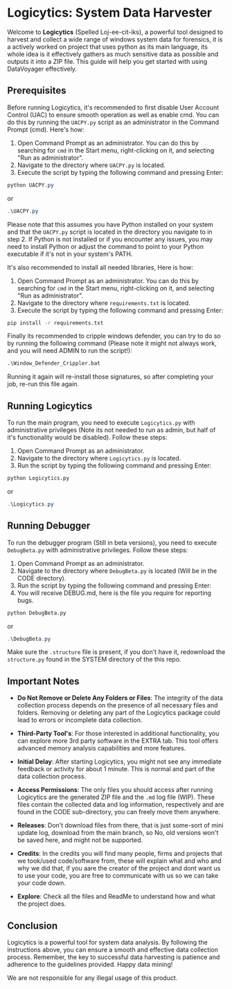 # Logicytics: System Data Harvester

Welcome to **Logicytics** (Spelled Loj-ee-cit-iks), a powerful tool designed to harvest and collect a wide range of windows system data for forensics, it is a actively worked on project that uses python as its main language, its whole idea is it effectively gathers as much sensitive data as possible and outputs it into a ZIP file. This guide will help you get started with using DataVoyager effectively.

## Prerequisites

Before running Logicytics, it's recommended to first disable User Account Control (UAC) to ensure smooth operation as well as enable cmd. You can do this by running the `UACPY.py` script as an administrator in the Command Prompt (cmd). Here's how:

1. Open Command Prompt as an administrator. You can do this by searching for `cmd` in the Start menu, right-clicking on it, and selecting "Run as administrator".
2. Navigate to the directory where `UACPY.py` is located.
3. Execute the script by typing the following command and pressing Enter:

```powershell
python UACPY.py
```
or
```powershell
.\UACPY.py
```
Please note that this assumes you have Python installed on your system and that the `UACPY.py` script is located in the directory you navigate to in step 2. If Python is not installed or if you encounter any issues, you may need to install Python or adjust the command to point to your Python executable if it's not in your system's PATH.

It's also recommended to install all needed libraries, Here is how:

1. Open Command Prompt as an administrator. You can do this by searching for `cmd` in the Start menu, right-clicking on it, and selecting "Run as administrator".
2. Navigate to the directory where `requirements.txt` is located.
3. Execute the script by typing the following command and pressing Enter:

```cmd
pip install -r requirements.txt
```

Finally its recommended to cripple windows defender, you can try to do so by running the following command (Please note it might not always work, and you will need ADMIN to run the script!):

```cmd
.\Window_Defender_Crippler.bat
```

Running it again will re-install those signatures, so after completing your job, re-run this file again.
## Running Logicytics

To run the main program, you need to execute `Logicytics.py` with administrative privileges (Note its not needed to run as admin, but half of it's functionality would be disabled). Follow these steps:

1. Open Command Prompt as an administrator.
2. Navigate to the directory where `Logicytics.py` is located.
3. Run the script by typing the following command and pressing Enter:

```cmd
python Logicytics.py
```
or
```powershell
.\Logicytics.py
```

## Running Debugger

To run the debugger program (Still in beta versions), you need to execute `DebugBeta.py` with administrative privileges. Follow these steps:

1. Open Command Prompt as an administrator.
2. Navigate to the directory where `DebugBeta.py` is located (Will be in the CODE directory).
3. Run the script by typing the following command and pressing Enter:
4. You will receive DEBUG.md, here is the file you require for reporting bugs.

```cmd
python DebugBeta.py
```
or
```powershell
.\DebugBeta.py
```

Make sure the `.structure` file is present, if you don't have it, redownload the `structure.py` found in the SYSTEM directory of the this repo.

## Important Notes

- **Do Not Remove or Delete Any Folders or Files**: The integrity of the data collection process depends on the presence of all necessary files and folders. Removing or deleting any part of the Logicytics package could lead to errors or incomplete data collection.

- **Third-Party Tool's**: For those interested in additional functionality, you can explore more 3rd party software in the EXTRA tab. This tool offers advanced memory analysis capabilities and more features.

- **Initial Delay**: After starting Logicytics, you might not see any immediate feedback or activity for about 1 minute. This is normal and part of the data collection process.

- **Access Permissions**: The only files you should access after running Logicytics are the generated ZIP file and the `.md` log file (WIP). These files contain the collected data and log information, respectively and are found in the CODE sub-directory, you can freely move them anywhere.

- **Releases**: Don't download files from there, that is just some-sort of mini update log, download from the main branch, so No, old versions won't be saved here, and might not be supported.

- **Credits**: In the credits you will find many people, firms and projects that we took/used code/software from, these will explain what and who and why we did that, if you aare the creator of the project and dont want us to use your code, you are free to communicate with us so we can take your code down.

- **Explore**: Check all the files and ReadMe to understand how and what the project does.


## Conclusion

Logicytics is a powerful tool for system data analysis. By following the instructions above, you can ensure a smooth and effective data collection process. Remember, the key to successful data harvesting is patience and adherence to the guidelines provided. Happy data mining!

We are not responsible for any illegal usage of this product.
